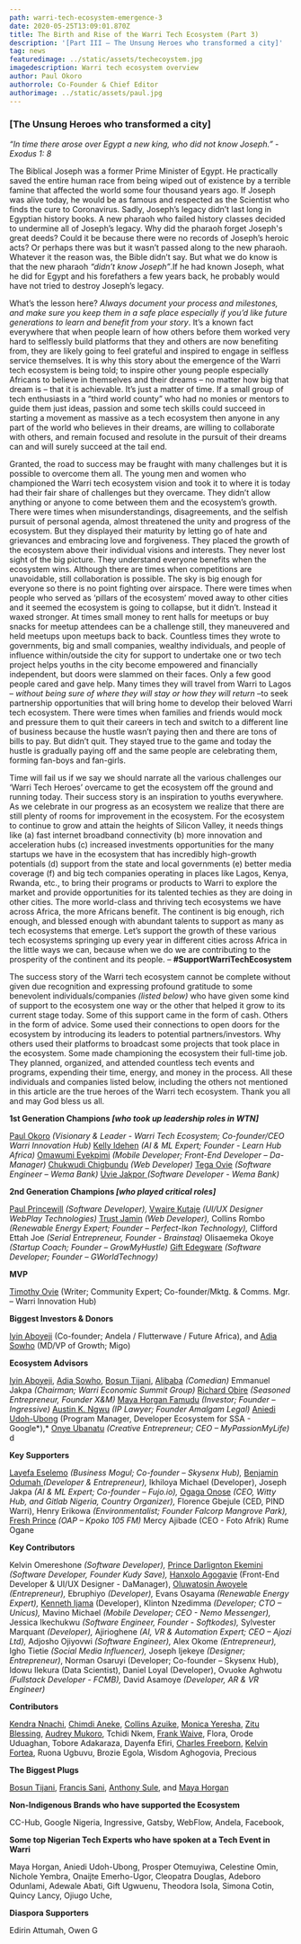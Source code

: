 ```yaml
---
path: warri-tech-ecosystem-emergence-3
date: 2020-05-25T13:09:01.870Z
title: The Birth and Rise of the Warri Tech Ecosystem (Part 3)
description: '[Part III – The Unsung Heroes who transformed a city]'
tag: news
featuredimage: ../static/assets/techecoystem.jpg
imagedescription: Warri tech ecosystem overview
author: Paul Okoro
authorrole: Co-Founder & Chief Editor
authorimage: ../static/assets/paul.jpg
---
```

<!--StartFragment-->

### \[The Unsung Heroes who transformed a city]

*“In time there arose over Egypt a new king, who did not know Joseph.” - Exodus 1: 8*

The Biblical Joseph was a former Prime Minister of Egypt. He practically saved the entire human race from being wiped out of existence by a terrible famine that affected the world some four thousand years ago. If Joseph was alive today, he would be as famous and respected as the Scientist who finds the cure to Coronavirus. Sadly, Joseph’s legacy didn’t last long in Egyptian history books. A new pharaoh who failed history classes decided to undermine all of Joseph’s legacy. Why did the pharaoh forget Joseph's great deeds? Could it be because there were no records of Joseph’s heroic acts? Or perhaps there was but it wasn’t passed along to the new pharaoh. Whatever it the reason was, the Bible didn’t say. But what we do know is that the new pharaoh *“didn’t know Joseph”*.If he had known Joseph, what he did for Egypt and his forefathers a few years back, he probably would have not tried to destroy Joseph’s legacy.

What’s the lesson here? *Always document your process and milestones, and make sure you keep them in a safe place especially if you’d like future generations to learn and benefit from your story*. It’s a known fact everywhere that when people learn of how others before them worked very hard to selflessly build platforms that they and others are now benefiting from, they are likely going to feel grateful and inspired to engage in selfless service themselves. It is why this story about the emergence of the Warri tech ecosystem is being told; to inspire other young people especially Africans to believe in themselves and their dreams – no matter how big that dream is – that it is achievable. It’s just a matter of time. If a small group of tech enthusiasts in a “third world county” who had no monies or mentors to guide them just ideas, passion and some tech skills could succeed in starting a movement as massive as a tech ecosystem then anyone in any part of the world who believes in their dreams, are willing to collaborate with others, and remain focused and resolute in the pursuit of their dreams can and will surely succeed at the tail end.

Granted, the road to success may be fraught with many challenges but it is possible to overcome them all. The young men and women who championed the Warri tech ecosystem vision and took it to where it is today had their fair share of challenges but they overcame. They didn’t allow anything or anyone to come between them and the ecosystem’s growth. There were times when misunderstandings, disagreements, and the selfish pursuit of personal agenda, almost threatened the unity and progress of the ecosystem. But they displayed their maturity by letting go of hate and grievances and embracing love and forgiveness. They placed the growth of the ecosystem above their individual visions and interests. They never lost sight of the big picture. They understand everyone benefits when the ecosystem wins. Although there are times when competitions are unavoidable, still collaboration is possible. The sky is big enough for everyone so there is no point fighting over airspace. There were times when people who served as ‘pillars of the ecosystem’ moved away to other cities and it seemed the ecosystem is going to collapse, but it didn’t. Instead it waxed stronger. At times small money to rent halls for meetups or buy snacks for meetup attendees can be a challenge still, they maneuvered and held meetups upon meetups back to back. Countless times they wrote to governments, big and small companies, wealthy individuals, and people of influence within/outside the city for support to undertake one or two tech project helps youths in the city become empowered and financially independent, but doors were slammed on their faces. Only a few good people cared and gave help. Many times they will travel from Warri to Lagos – *without being sure of where they will stay or how they will return* –to seek partnership opportunities that will bring home to develop their beloved Warri tech ecosystem. There were times when families and friends would mock and pressure them to quit their careers in tech and switch to a different line of business because the hustle wasn’t paying then and there are tons of bills to pay. But didn’t quit. They stayed true to the game and today the hustle is gradually paying off and the same people are celebrating them, forming fan-boys and fan-girls.

Time will fail us if we say we should narrate all the various challenges our ‘Warri Tech Heroes’ overcame to get the ecosystem off the ground and running today. Their success story is an inspiration to youths everywhere. As we celebrate in our progress as an ecosystem we realize that there are still plenty of rooms for improvement in the ecosystem. For the ecosystem to continue to grow and attain the heights of Silicon Valley, it needs things like (a) fast internet broadband connectivity (b) more innovation and acceleration hubs (c) increased investments opportunities for the many startups we have in the ecosystem that has incredibly high-growth potentials (d) support from the state and local governments (e) better media coverage (f) and big tech companies operating in places like Lagos, Kenya, Rwanda, etc., to bring their programs or products to Warri to explore the market and provide opportunities for its talented techies as they are doing in other cities. The more world-class and thriving tech ecosystems we have across Africa, the more Africans benefit. The continent is big enough, rich enough, and blessed enough with abundant talents to support as many as tech ecosystems that emerge. Let’s support the growth of these various tech ecosystems springing up every year in different cities across Africa in the little ways we can, because when we do we are contributing to the prosperity of the continent and its people. – **\#SupportWarriTechEcosystem**

The success story of the Warri tech ecosystem cannot be complete without given due recognition and expressing profound gratitude to some benevolent individuals/companies *(listed below)* who have given some kind of support to the ecosystem one way or the other that helped it grow to its current stage today. Some of this support came in the form of cash. Others in the form of advice. Some used their connections to open doors for the ecosystem by introducing its leaders to potential partners/investors. Why others used their platforms to broadcast some projects that took place in the ecosystem. Some made championing the ecosystem their full-time job. They planned, organized, and attended countless tech events and programs, expending their time, energy, and money in the process. All these individuals and companies listed below, including the others not mentioned in this article are the true heroes of the Warri tech ecosystem. Thank you all and may God bless us all.

**1st Generation Champions *\[who took up leadership roles in WTN]***

[Paul Okoro](https://twitter.com/okoropaul) *(Visionary & Leader - Warri Tech Ecosystem; Co-founder/CEO Warri Innovation Hub)* [Kelly Idehen](https://twitter.com/IconicKelx) *(AI & ML Expert; Founder - Learn Hub Africa)* [Omawumi Eyekpimi](https://twitter.com/LeBelleAmi) *(Mobile Developer; Front-End Developer – Da-Manager)* [Chukwudi Chigbundu](https://twitter.com/topchuqs) *(Web Developer)* [Tega Ovie](https://twitter.com/princetegaton) *(Software Engineer – Wema Bank)* [Uvie Jakpor ](https://twitter.com/UvieJakpor)*(Software Developer - Wema Bank)*

**2nd Generation Champions *\[who played critical roles]***

[Paul Princewill](https://twitter.com/paulfromwarri) *(Software Developer),* [Vwaire Kutaje](https://twitter.com/Kutajbaba) *(UI/UX Designer WebPlay Technologies)* [Trust Jamin](https://twitter.com/codekyd) *(Web Developer),* Collins Rombo *(Renewable Energy Expert; Founder – Perfect-Ikon Technology),* Clifford Ettah Joe *(Serial Entrepreneur, Founder - Brainstaq)* Olisaemeka Okoye *(Startup Coach; Founder – GrowMyHustle)* [Gift Edegware](https://twitter.com/giftedegware) *(Software Developer; Founder – GWorldTechnogy)*

**MVP**

[Timothy Ovie](https://twitter.com/timothy_ovie) (Writer; Community Expert; Co-founder/Mktg. & Comms. Mgr. – Warri Innovation Hub)

**Biggest Investors & Donors**

[Iyin Aboyeji](https://twitter.com/iaboyeji) (Co-founder; Andela / Flutterwave / Future Africa), and [Adia Sowho](https://twitter.com/adiaspeaks) (MD/VP of Growth; Migo)

**Ecosystem Advisors**

[Iyin Aboyeji](https://twitter.com/iaboyeji), [Adia Sowho](https://twitter.com/adiaspeaks), [Bosun Tijani](https://twitter.com/bosuntijani), [Alibaba](https://twitter.com/ALIBABAGCFR) *(Comedian)* Emmanuel Jakpa *(Chairman; Warri Economic Summit Group)* [Richard Obire](https://twitter.com/richardobire) *(Seasoned Entrepreneur, Founder X&M)* [Maya Horgan Famudu](https://twitter.com/mayahorgan) *(Investor; Founder – Ingressive)* [Austin K. Ngwu](https://twitter.com/AKNgwu) *(IP Lawyer; Founder Amalgam Legal)* [Aniedi Udoh-Ubong](https://twitter.com/aniediudo) (Program Manager, Developer Ecosystem for SSA - Google*),* [Onye Ubanatu](https://twitter.com/onyeubanatu) *(Creative Entrepreneur; CEO – MyPassionMyLife)* d

**Key Supporters**

[Layefa Eselemo](https://twitter.com/LayeEselemo) *(Business Mogul; Co-founder – Skysenx Hub),* [Benjamin Odumah ](https://twitter.com/ojbilly)*(Developer & Entrepreneur),* Ikhiloya Michael (Developer), Joseph Jakpa *(AI & ML Expert; Co-founder – Fujo.io),* [Ogaga Onose](https://twitter.com/OGA4SKY) *(CEO, Witty Hub, and Gitlab Nigeria, Country Organizer),* Florence Gbejule (CED, PIND Warri), Henry Erikowa *(Environmentalist; Founder Falcorp Mangrove Park),* [Fresh Prince](https://twitter.com/jockfreshprince) *(OAP – Kpoko 105 FM)* Mercy Ajibade (CEO - Foto Afrik) Rume Ogane

**Key Contributors**

Kelvin Omereshone *(Software Developer),* [Prince Darlignton Ekemini](https://twitter.com/IamCoderisk) *(Software Developer, Founder Kudy Save),* [Hanxolo Agogavie](https://twitter.com/hanxolo) (Front-End Developer & UI/UX Designer - DaManager), [Oluwatosin Awoyele](https://twitter.com/OluwatosinAwoy3) *(Entrepreneur),* Ebruphiyo *(Developer),* Evans Osayama *(Renewable Energy Expert),* [Kenneth Ijama](https://twitter.com/teamwebbravo) (Developer), Klinton Nzedimma *(Developer; CTO – Unicus),* Mavino Michael *(Mobile Developer; CEO - Nemo Messenger),* Jessica Ikechukwu *(Software Engineer, Founder - Softkodes),* Sylvester Marquant *(Developer),* Ajirioghene *(AI, VR & Automation Expert; CEO – Ajozi Ltd),* Adjosho Ojiyovwi *(Software Engineer),* Alex Okome *(Entrepreneur),* Igho Tietie *(Social Media Influencer),* Joseph Ijekeye *(Designer; Entrepreneur)*, Norman Osaruyi (Developer; Co-founder – Skysenx Hub), Idowu Ilekura (Data Scientist), Daniel Loyal (Developer), Ovuoke Aghwotu *(Fullstack Developer - FCMB),* David Asamoye *(Developer, AR & VR Engineer)*

**Contributors**

[Kendra Nnachi](https://twitter.com/KendraNnachi), [Chimdi Aneke](https://twitter.com/chimdinduaneke), [Collins Azuike](https://twitter.com/azuike1), [Monica Yeresha](https://twitter.com/MoniqueYeresha), [Zitu Blessing](https://twitter.com/zitudiary), [Audrey Mukoro](https://twitter.com/diaryofaudrey), Tchidi Nkem, [Frank Waive](https://twitter.com/FrankWaive), Flora, Orode Uduaghan, Tobore Adakaraza, Dayenfa Efiri, [Charles Freeborn](https://twitter.com/charliecodes), [Kelvin Fortea](https://twitter.com/@kelvinforteta), Ruona Ugbuvu, Brozie Egola, Wisdom Aghogovia, Precious

**The Biggest Plugs**

[Bosun Tijani](https://twitter.com/bosuntijani), [Francis Sani](https://twitter.com/francis_sani), [Anthony Sule](https://ng.linkedin.com/in/anthony-sule-056b365a), and [Maya Horgan](https://twitter.com/mayahorgan)

**Non-Indigenous Brands who have supported the Ecosystem**

CC-Hub, Google Nigeria, Ingressive, Gatsby, WebFlow, Andela, Facebook,

**Some top Nigerian Tech Experts who have spoken at a Tech Event in Warri**

Maya Horgan, Aniedi Udoh-Ubong, Prosper Otemuyiwa, Celestine Omin, Nichole Yembra, Onaijte Emerho-Ugor, Cleopatra Douglas, Adeboro Odunlami, Adewale Abati, Gift Ugwuenu, Theodora Isola, Simona Cotin, Quincy Lancy, Ojiugo Uche,

**Diaspora Supporters**

Edirin Attumah, Owen G

<!--EndFragment-->